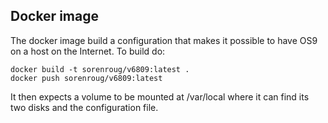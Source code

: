 Docker image
------------

The docker image build a configuration that makes it possible to have OS9 on a host on the Internet. To build do:
```
docker build -t sorenroug/v6809:latest .
docker push sorenroug/v6809:latest
```
It then expects a volume to be mounted at /var/local where it can find its two disks and the configuration file.

